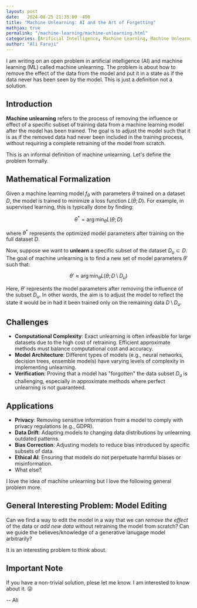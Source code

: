 ```yaml
---
layout: post
date:   2024-08-25 21:35:00 -400
title: "Machine Unlearning: AI and the Art of Forgetting"
mathjax: true
permalink: "/machine-learning/machine-unlearning.html"
categories: [Arificial Intelligence, Machine Learning, Machine Unlearning, Forgetting, AI Ethics]
author: "Ali Faraji"
---
```


I am writing on an open problem in artificial intelligence (AI) and machine learning (ML) called machine unlearning. The problem is about how to remove the effect of the data from the model and put it in a state as if the data never has been seen by the model. This is just a definition not a solution.

## Introduction

**Machine unlearning** refers to the process of removing the influence or effect of a specific subset of training data from a machine learning model after the model has been trained.
The goal is to adjust the model such that it is as if the removed data had never been included in the training process, without requiring a complete retraining of the model from scratch.

This is an informal definition of machine unlearning.
Let's define the problem formally.

## Mathematical Formalization

Given a machine learning model $f_\theta$ with parameters $\theta$ trained on a dataset $D$, the model is trained to minimize a loss function $L(\theta; D)$.
For example, in supervised learning, this is typically done by finding:

$$
\theta^* = \arg \min_{\theta} L(\theta; D)
$$

where $\theta^*$ represents the optimized model parameters after training on the full dataset $D$.

Now, suppose we want to **unlearn** a specific subset of the dataset $D_u \subset D$.
The goal of machine unlearning is to find a new set of model parameters $\theta'$ such that:

$$
\theta' \approx \arg \min_{\theta} L(\theta; D \setminus D_u)
$$

Here, $\theta'$ represents the model parameters after removing the influence of the subset $D_u$. In other words, the aim is to adjust the model to reflect the state it would be in had it been trained only on the remaining data $D \setminus D_u$.

## Challenges

- **Computational Complexity**: Exact unlearning is often infeasible for large datasets due to the high cost of retraining. Efficient approximate methods must balance computational cost and accuracy.
- **Model Architecture**: Different types of models (e.g., neural networks, decision trees, ensemble models) have varying levels of complexity in implementing unlearning.
- **Verification**: Proving that a model has "forgotten" the data subset $D_u$ is challenging, especially in approximate methods where perfect unlearning is not guaranteed.

## Applications

- **Privacy**: Removing sensitive information from a model to comply with privacy regulations (e.g., GDPR).
- **Data Drift**: Adapting models to changing data distributions by unlearning outdated patterns.
- **Bias Correction**: Adjusting models to reduce bias introduced by specific subsets of data.
- **Ethical AI**: Ensuring that models do not perpetuate harmful biases or misinformation.
- What else?

I love the idea of machine unlearning but I love the following general problem more.

## General Interesting Problem: Model Editing

Can we find a way to edit the model in a way that we can *remove the effect* of the data or *add new data* without retraining the model from scratch?
Can we guide the believes/knowledge of a generative lanugage model arbitrarily?

It is an interesting problem to think about.

## Important Note

If you have a non-trivial solution, plese let me know. I am interested to know about it. 😜

-- Ali
